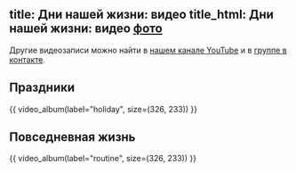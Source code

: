 title: Дни нашей жизни: видео
title_html: Дни нашей жизни: видео <a href="/photo/">фото</a>
---
Другие видеозаписи можно найти в <a href="http://www.youtube.com/user/umonkey/videos">нашем канале YouTube</a> и в <a href="https://vk.com/videos-15652837">группе в контакте</a>.

## Праздники

{{ video_album(label="holiday", size=(326, 233)) }}


## Повседневная жизнь

{{ video_album(label="routine", size=(326, 233)) }}
